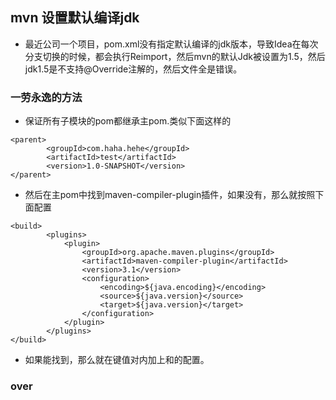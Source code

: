 ## mvn 设置默认编译jdk

 + 最近公司一个项目，pom.xml没有指定默认编译的jdk版本，导致Idea在每次分支切换的时候，都会执行Reimport，然后mvn的默认Jdk被设置为1.5，然后jdk1.5是不支持@Override注解的，然后文件全是错误。
 
 
 
### 一劳永逸的方法

+ 保证所有子模块的pom都继承主pom.类似下面这样的


```
<parent>
		<groupId>com.haha.hehe</groupId>
		<artifactId>test</artifactId>
		<version>1.0-SNAPSHOT</version>
</parent>
```

+ 然后在主pom中找到maven-compiler-plugin插件，如果没有，那么就按照下面配置

```
<build>
		<plugins>
			<plugin>
				<groupId>org.apache.maven.plugins</groupId>
				<artifactId>maven-compiler-plugin</artifactId>
				<version>3.1</version>
				<configuration>
					<encoding>${java.encoding}</encoding>
                    <source>${java.version}</source>
                    <target>${java.version}</target>
				</configuration>
			</plugin>
		</plugins>
</build>

```

+ 如果能找到，那么就在<configuration></configuration>键值对内加上<source>和<target>的配置。


### over

 
 

